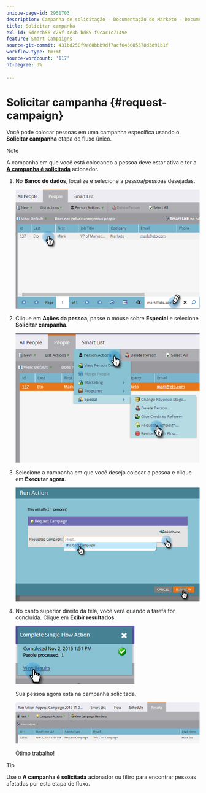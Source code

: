 ```yaml
---
unique-page-id: 2951703
description: Campanha de solicitação - Documentação do Marketo - Documentação do produto
title: Solicitar campanha
exl-id: 5deecb56-c25f-4e3b-bd85-f9cac1c7149e
feature: Smart Campaigns
source-git-commit: 431bd258f9a68bbb9df7acf043085578d3d91b1f
workflow-type: tm+mt
source-wordcount: '117'
ht-degree: 3%

---
```


# Solicitar campanha {#request-campaign}

Você pode colocar pessoas em uma campanha específica usando o **Solicitar campanha** etapa de fluxo único.

>[!NOTE]
>
>A campanha em que você está colocando a pessoa deve estar ativa e ter a **[A campanha é solicitada](/help/marketo/product-docs/core-marketo-concepts/smart-campaigns/using-smart-campaigns/setting-up-a-trigger-smart-campaign-for-sales-using-campaign-is-requested.md)** acionador.

1. No **Banco de dados**, localize e selecione a pessoa/pessoas desejadas.

   ![](assets/one-5.png)

1. Clique em **Ações da pessoa**, passe o mouse sobre **Especial** e selecione **Solicitar campanha**.

   ![](assets/two-5.png)

1. Selecione a campanha em que você deseja colocar a pessoa e clique em **Executar agora**.

   ![](assets/three-4.png)

1. No canto superior direito da tela, você verá quando a tarefa for concluída. Clique em **Exibir resultados**.

   ![](assets/four-4.png)

   Sua pessoa agora está na campanha solicitada.

   ![](assets/five-1.png)

   Ótimo trabalho!

>[!TIP]
>
>Use o **A campanha é solicitada** acionador ou filtro para encontrar pessoas afetadas por esta etapa de fluxo.

